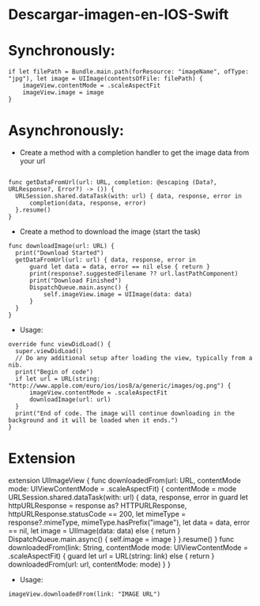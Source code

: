 # Descargar-imagen-en-IOS-Swift


# Synchronously:

```
if let filePath = Bundle.main.path(forResource: "imageName", ofType: "jpg"), let image = UIImage(contentsOfFile: filePath) {
    imageView.contentMode = .scaleAspectFit
    imageView.image = image
}

```

# Asynchronously:

  - Create a method with a completion handler to get the image data from your url
  
  ```
  
  func getDataFromUrl(url: URL, completion: @escaping (Data?, URLResponse?, Error?) -> ()) {
    URLSession.shared.dataTask(with: url) { data, response, error in
        completion(data, response, error)
    }.resume()
  }
  
  ```
  
  - Create a method to download the image (start the task)

  ```
  func downloadImage(url: URL) {
    print("Download Started")
    getDataFromUrl(url: url) { data, response, error in
        guard let data = data, error == nil else { return }
        print(response?.suggestedFilename ?? url.lastPathComponent)
        print("Download Finished")
        DispatchQueue.main.async() {
            self.imageView.image = UIImage(data: data)
        }
    }
  }
  
  ```
  
  - Usage:
  
  ```
  override func viewDidLoad() {
    super.viewDidLoad()
    // Do any additional setup after loading the view, typically from a nib.
    print("Begin of code")
    if let url = URL(string: "http://www.apple.com/euro/ios/ios8/a/generic/images/og.png") {
        imageView.contentMode = .scaleAspectFit
        downloadImage(url: url)
    }
    print("End of code. The image will continue downloading in the background and it will be loaded when it ends.")
  }
  ```
  
  # Extension
  
  extension UIImageView {
    func downloadedFrom(url: URL, contentMode mode: UIViewContentMode = .scaleAspectFit) {
        contentMode = mode
        URLSession.shared.dataTask(with: url) { data, response, error in
            guard
                let httpURLResponse = response as? HTTPURLResponse, httpURLResponse.statusCode == 200,
                let mimeType = response?.mimeType, mimeType.hasPrefix("image"),
                let data = data, error == nil,
                let image = UIImage(data: data)
            else { return }
            DispatchQueue.main.async() { 
                self.image = image
            }
        }.resume()
    }
    func downloadedFrom(link: String, contentMode mode: UIViewContentMode = .scaleAspectFit) {
        guard let url = URL(string: link) else { return }
        downloadedFrom(url: url, contentMode: mode)
    }
  }
  
  - Usage: 
  
  ```
  imageView.downloadedFrom(link: "IMAGE URL")
  ```

